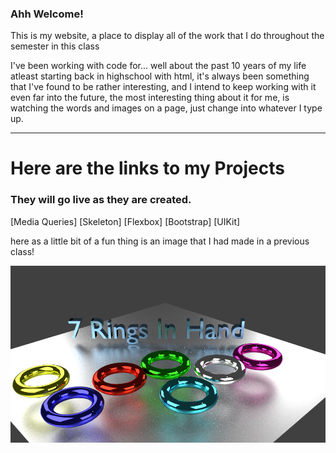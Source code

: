### Ahh Welcome!

This is my website, a place to display all of the work that I do throughout the semester in this class

I've been working with code for... well about the past 10 years of my life atleast starting back in highschool with html, it's always been something that I've found to be rather interesting, and I intend to keep working with it even far into the future, the most interesting thing about it for me, is watching the words and images on a page, just change into whatever I type up.

***

# Here are the links to my Projects 
### They will go live as they are created.
[Media Queries]
[Skeleton]
[Flexbox]
[Bootstrap]
[UIKit]

here as a little bit of a fun thing is an image that I had made in a previous class!

![my seven rings project made using blender](https://raw.githubusercontent.com/Xwast90/Xwast90.github.io/master/Metalic7Ringscycles.png "one of my more complex works from Blender")
